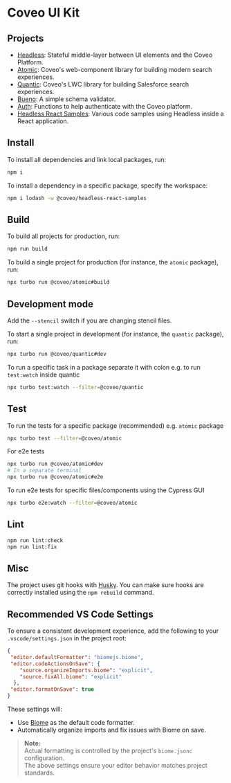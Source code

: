 # Coveo UI Kit

## Projects

- [Headless](packages/headless): Stateful middle-layer between UI elements and the Coveo Platform.
- [Atomic](packages/atomic): Coveo's web-component library for building modern search experiences.
- [Quantic](packages/quantic): Coveo's LWC library for building Salesforce search experiences.
- [Bueno](packages/bueno): A simple schema validator.
- [Auth](packages/auth): Functions to help authenticate with the Coveo platform.
- [Headless React Samples](packages/samples/headless-react): Various code samples using Headless inside a React application.

## Install

To install all dependencies and link local packages, run:

```sh
npm i
```

To install a dependency in a specific package, specify the workspace:

```sh
npm i lodash -w @coveo/headless-react-samples
```

## Build

To build all projects for production, run:

```sh
npm run build
```

To build a single project for production (for instance, the `atomic` package), run:

```sh
npx turbo run @coveo/atomic#build
```

## Development mode

Add the `--stencil` switch if you are changing stencil files.

To start a single project in development (for instance, the `quantic` package), run:

```sh
npx turbo run @coveo/quantic#dev
```

To run a specific task in a package separate it with colon e.g. to run `test:watch` inside quantic

```sh
npx turbo test:watch --filter=@coveo/quantic
```

## Test

To run the tests for a specific package (recommended) e.g. `atomic` package

```sh
npx turbo test --filter=@coveo/atomic
```

For e2e tests

```sh
npx turbo run @coveo/atomic#dev
# In a separate terminal
npx turbo run @coveo/atomic#e2e
```

To run e2e tests for specific files/components using the Cypress GUI

```sh
npx turbo e2e:watch --filter=@coveo/atomic
```

## Lint

```sh
npm run lint:check
npm run lint:fix
```

## Misc

The project uses git hooks with [Husky](https://www.npmjs.com/package/husky). You can make sure hooks are correctly installed using the `npm rebuild` command.

## Recommended VS Code Settings

To ensure a consistent development experience, add the following to your `.vscode/settings.json` in the project root:

```json
{
 "editor.defaultFormatter": "biomejs.biome",
 "editor.codeActionsOnSave": {
    "source.organizeImports.biome": "explicit",
    "source.fixAll.biome": "explicit"
  },
 "editor.formatOnSave": true
}
```

These settings will:
- Use [Biome](https://marketplace.visualstudio.com/items?itemName=biomejs.biome) as the default code formatter.
- Automatically organize imports and fix issues with Biome on save.

> **Note:**  
> Actual formatting is controlled by the project's `biome.jsonc` configuration.  
> The above settings ensure your editor behavior matches project standards.

